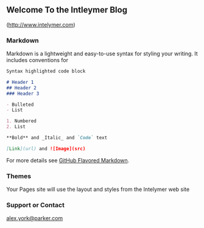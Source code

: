 ## Welcome To the Intleymer Blog

(http://www.intelymer.com)


### Markdown

Markdown is a lightweight and easy-to-use syntax for styling your writing. It includes conventions for

```markdown
Syntax highlighted code block

# Header 1
## Header 2
### Header 3

- Bulleted
- List

1. Numbered
2. List

**Bold** and _Italic_ and `Code` text

[Link](url) and ![Image](src)
```

For more details see [GitHub Flavored Markdown](https://guides.github.com/features/mastering-markdown/).

### Themes

Your Pages site will use the layout and styles from the Intelymer web site

### Support or Contact

alex.york@parker.com
